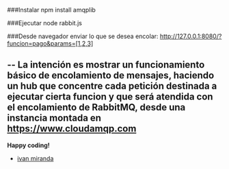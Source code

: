 ###Instalar
npm install amqplib

###Ejecutar
node rabbit.js

###Desde navegador enviar lo que se desea encolar:
http://127.0.0.1:8080/?funcion=pago&params=[1,2,3]

--
La intención es mostrar un funcionamiento básico de encolamiento de mensajes, haciendo un hub que concentre cada petición destinada a ejecutar cierta funcion y que será atendida con el encolamiento de RabbitMQ, desde una instancia montada en https://www.cloudamqp.com
--


**Happy coding!**
- [ivan miranda](http://ivanmiranda.me)